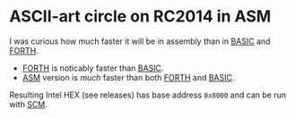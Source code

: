 # ASCII-art circle on RC2014 in ASM

I was curious how much faster it will be in assembly than in [BASIC](reference/circle.bas) and [FORTH](reference/circle.f).

* [FORTH](reference/circle.f) is noticably faster than [BASIC](reference/circle.bas).
* [ASM](circle.asm) version is *much* faster than both [FORTH](reference/circle.f) and [BASIC](reference/circle.bas).

Resulting Intel HEX (see releases) has base address `0x8000` and can be run with [SCM](https://smallcomputercentral.com/small-computer-monitor).
